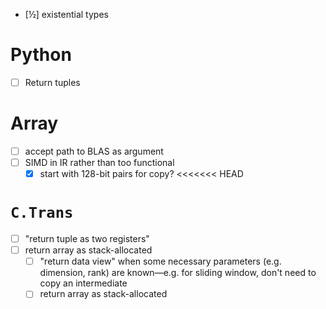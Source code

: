 - [½] existential types
# Python
- [ ] Return tuples
# Array
- [ ] accept path to BLAS as argument
- [ ] SIMD in IR rather than too functional
  - [x] start with 128-bit pairs for copy?
<<<<<<< HEAD
# `C.Trans`
- [ ] "return tuple as two registers"
- [ ] return array as stack-allocated
  - [ ] "return data view" when some necessary parameters (e.g. dimension, rank)
    are known—e.g. for sliding window, don't need to copy an intermediate
  - [ ] return array as stack-allocated
